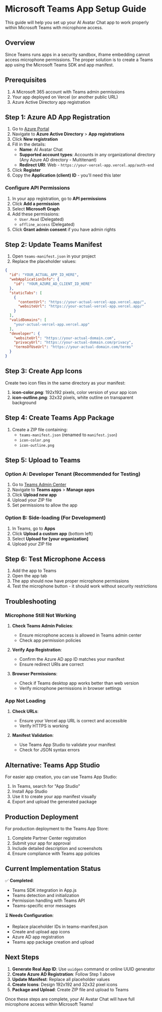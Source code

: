 # Microsoft Teams App Setup Guide

This guide will help you set up your AI Avatar Chat app to work properly within Microsoft Teams with microphone access.

## Overview

Since Teams runs apps in a security sandbox, iframe embedding cannot access microphone permissions. The proper solution is to create a Teams app using the Microsoft Teams SDK and app manifest.

## Prerequisites

1. A Microsoft 365 account with Teams admin permissions
2. Your app deployed on Vercel (or another public URL)
3. Azure Active Directory app registration

## Step 1: Azure AD App Registration

1. Go to [Azure Portal](https://portal.azure.com)
2. Navigate to **Azure Active Directory** > **App registrations**
3. Click **New registration**
4. Fill in the details:
   - **Name**: AI Avatar Chat
   - **Supported account types**: Accounts in any organizational directory (Any Azure AD directory - Multitenant)
   - **Redirect URI**: Web - `https://your-vercel-app.vercel.app/auth-end`
5. Click **Register**
6. Copy the **Application (client) ID** - you'll need this later

### Configure API Permissions

1. In your app registration, go to **API permissions**
2. Click **Add a permission**
3. Select **Microsoft Graph**
4. Add these permissions:
   - `User.Read` (Delegated)
   - `offline_access` (Delegated)
5. Click **Grant admin consent** if you have admin rights

## Step 2: Update Teams Manifest

1. Open `teams-manifest.json` in your project
2. Replace the placeholder values:

```json
{
  "id": "YOUR_ACTUAL_APP_ID_HERE",
  "webApplicationInfo": {
    "id": "YOUR_AZURE_AD_CLIENT_ID_HERE"
  },
  "staticTabs": [
    {
      "contentUrl": "https://your-actual-vercel-app.vercel.app/",
      "websiteUrl": "https://your-actual-vercel-app.vercel.app/"
    }
  ],
  "validDomains": [
    "your-actual-vercel-app.vercel.app"
  ],
  "developer": {
    "websiteUrl": "https://your-actual-domain.com",
    "privacyUrl": "https://your-actual-domain.com/privacy",
    "termsOfUseUrl": "https://your-actual-domain.com/terms"
  }
}
```

## Step 3: Create App Icons

Create two icon files in the same directory as your manifest:

1. **icon-color.png**: 192x192 pixels, color version of your app icon
2. **icon-outline.png**: 32x32 pixels, white outline on transparent background

## Step 4: Create Teams App Package

1. Create a ZIP file containing:
   - `teams-manifest.json` (renamed to `manifest.json`)
   - `icon-color.png`
   - `icon-outline.png`

## Step 5: Upload to Teams

### Option A: Developer Tenant (Recommended for Testing)

1. Go to [Teams Admin Center](https://admin.teams.microsoft.com)
2. Navigate to **Teams apps** > **Manage apps**
3. Click **Upload new app**
4. Upload your ZIP file
5. Set permissions to allow the app

### Option B: Side-loading (For Development)

1. In Teams, go to **Apps**
2. Click **Upload a custom app** (bottom left)
3. Select **Upload for [your organization]**
4. Upload your ZIP file

## Step 6: Test Microphone Access

1. Add the app to Teams
2. Open the app tab
3. The app should now have proper microphone permissions
4. Test the microphone button - it should work without security restrictions

## Troubleshooting

### Microphone Still Not Working

1. **Check Teams Admin Policies**:
   - Ensure microphone access is allowed in Teams admin center
   - Check app permission policies

2. **Verify App Registration**:
   - Confirm the Azure AD app ID matches your manifest
   - Ensure redirect URIs are correct

3. **Browser Permissions**:
   - Check if Teams desktop app works better than web version
   - Verify microphone permissions in browser settings

### App Not Loading

1. **Check URLs**:
   - Ensure your Vercel app URL is correct and accessible
   - Verify HTTPS is working

2. **Manifest Validation**:
   - Use Teams App Studio to validate your manifest
   - Check for JSON syntax errors

## Alternative: Teams App Studio

For easier app creation, you can use Teams App Studio:

1. In Teams, search for "App Studio"
2. Install App Studio
3. Use it to create your app manifest visually
4. Export and upload the generated package

## Production Deployment

For production deployment to the Teams App Store:

1. Complete Partner Center registration
2. Submit your app for approval
3. Include detailed description and screenshots
4. Ensure compliance with Teams app policies

## Current Implementation Status

✅ **Completed**:
- Teams SDK integration in App.js
- Teams detection and initialization
- Permission handling with Teams API
- Teams-specific error messages

⏳ **Needs Configuration**:
- Replace placeholder IDs in teams-manifest.json
- Create and upload app icons
- Azure AD app registration
- Teams app package creation and upload

## Next Steps

1. **Generate Real App ID**: Use `uuidgen` command or online UUID generator
2. **Create Azure AD Registration**: Follow Step 1 above
3. **Update Manifest**: Replace all placeholder values
4. **Create Icons**: Design 192x192 and 32x32 pixel icons
5. **Package and Upload**: Create ZIP file and upload to Teams

Once these steps are complete, your AI Avatar Chat will have full microphone access within Microsoft Teams!

